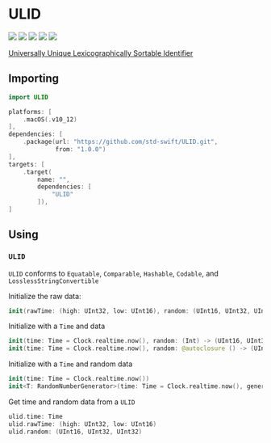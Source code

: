 # ULID

[![](https://img.shields.io/badge/Swift-5.0-orange.svg)][1]
[![](https://img.shields.io/badge/os-macOS%20|%20Linux-lightgray.svg)][1]
[![](https://travis-ci.com/std-swift/ULID.svg?branch=master)][2]
[![](https://codecov.io/gh/std-swift/ULID/branch/master/graph/badge.svg)][3]
[![](https://codebeat.co/badges/c22ba76c-2a70-4bbb-9129-de3a041104c4)][4]

[1]: https://swift.org/download/#releases
[2]: https://travis-ci.com/std-swift/ULID
[3]: https://codecov.io/gh/std-swift/ULID
[4]: https://codebeat.co/projects/github-com-std-swift-ulid-master

[Universally Unique Lexicographically Sortable Identifier][5]

[5]: https://github.com/ulid/spec

## Importing

```Swift
import ULID
```

```Swift
platforms: [
	.macOS(.v10_12)
],
dependencies: [
	.package(url: "https://github.com/std-swift/ULID.git",
	         from: "1.0.0")
],
targets: [
	.target(
		name: "",
		dependencies: [
			"ULID"
		]),
]
```

## Using

### `ULID`

`ULID` conforms to `Equatable`, `Comparable`, `Hashable`, `Codable`, and `LosslessStringConvertible`

Initialize the raw data:

```Swift
init(rawTime: (high: UInt32, low: UInt16), random: (UInt16, UInt32, UInt32))
```

Initialize with a `Time` and data

```Swift
init(time: Time = Clock.realtime.now(), random: (Int) -> (UInt16, UInt32, UInt32))
init(time: Time = Clock.realtime.now(), random: @autoclosure () -> (UInt16, UInt32, UInt32))
```

Initialize with a `Time` and random data

```Swift
init(time: Time = Clock.realtime.now())
init<T: RandomNumberGenerator>(time: Time = Clock.realtime.now(), generator: inout T)
```

Get time and random data from a `ULID`

```Swift
ulid.time: Time
ulid.rawTime: (high: UInt32, low: UInt16)
ulid.random: (UInt16, UInt32, UInt32)
```
